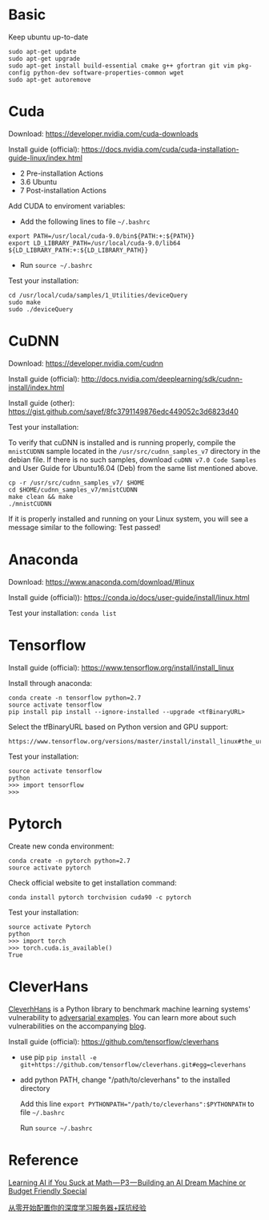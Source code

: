# Basic
Keep ubuntu up-to-date
```
sudo apt-get update
sudo apt-get upgrade
sudo apt-get install build-essential cmake g++ gfortran git vim pkg-config python-dev software-properties-common wget
sudo apt-get autoremove
```

# Cuda
Download: https://developer.nvidia.com/cuda-downloads

Install guide (official): https://docs.nvidia.com/cuda/cuda-installation-guide-linux/index.html
* 2 Pre-installation Actions
* 3.6 Ubuntu
* 7 Post-installation Actions

Add CUDA to enviroment variables:
* Add the following lines to file `~/.bashrc`
```
export PATH=/usr/local/cuda-9.0/bin${PATH:+:${PATH}}
export LD_LIBRARY_PATH=/usr/local/cuda-9.0/lib64 ${LD_LIBRARY_PATH:+:${LD_LIBRARY_PATH}}
```
* Run `source ~/.bashrc`

Test your installation:
```
cd /usr/local/cuda/samples/1_Utilities/deviceQuery
sudo make
sudo ./deviceQuery
```


# CuDNN
Download: https://developer.nvidia.com/cudnn

Install guide (official): http://docs.nvidia.com/deeplearning/sdk/cudnn-install/index.html

Install guide (other): https://gist.github.com/sayef/8fc3791149876edc449052c3d6823d40

Test your installation:

To verify that cuDNN is installed and is running properly, compile the `mnistCUDNN` sample located in the `/usr/src/cudnn_samples_v7` directory in the debian file. If there is no such samples, download `cuDNN v7.0 Code Samples` and User Guide for Ubuntu16.04 (Deb) from the same list mentioned above.
```
cp -r /usr/src/cudnn_samples_v7/ $HOME
cd $HOME/cudnn_samples_v7/mnistCUDNN
make clean && make
./mnistCUDNN
```
If it is properly installed and running on your Linux system, you will see a message similar to the following: Test passed!

# Anaconda
Download: https://www.anaconda.com/download/#linux

Install guide (official)): https://conda.io/docs/user-guide/install/linux.html

Test your installation: `conda list`

# Tensorflow


Install guide (official): https://www.tensorflow.org/install/install_linux

Install through anaconda:
```
conda create -n tensorflow python=2.7
source activate tensorflow
pip install pip install --ignore-installed --upgrade <tfBinaryURL>
```

Select the tfBinaryURL based on Python version and GPU support:
```
https://www.tensorflow.org/versions/master/install/install_linux#the_url_of_the_tensorflow_python_package
```


Test your installation:
```
source activate tensorflow
python
>>> import tensorflow
>>>
```

# Pytorch
Create new conda environment:
```
conda create -n pytorch python=2.7
source activate pytorch
```
Check official website to get installation command:
```
conda install pytorch torchvision cuda90 -c pytorch
```
Test your installation:
```
source activate Pytorch
python
>>> import torch
>>> torch.cuda.is_available()
True
```

# CleverHans
[CleverhHans](https://github.com/tensorflow/cleverhans) is a Python library to benchmark machine learning systems' vulnerability to [adversarial examples](http://karpathy.github.io/2015/03/30/breaking-convnets/). You can learn more about such vulnerabilities on the accompanying [blog](http://cleverhans.io).

Install guide (official): https://github.com/tensorflow/cleverhans
* use pip
    `pip install -e git+https://github.com/tensorflow/cleverhans.git#egg=cleverhans`

* add python PATH, change "/path/to/cleverhans" to the installed directory

  Add this line `export PYTHONPATH="/path/to/cleverhans":$PYTHONPATH` to file `~/.bashrc`

  Run `source ~/.bashrc`


# Reference
[Learning AI if You Suck at Math — P3 — Building an AI Dream Machine or Budget Friendly Special](https://hackernoon.com/learning-ai-if-you-suck-at-math-p3-building-an-ai-dream-machine-or-budget-friendly-special-d5a3023140ef)

[从零开始配置你的深度学习服务器+踩坑经验](https://zhuanlan.zhihu.com/p/32185946)
